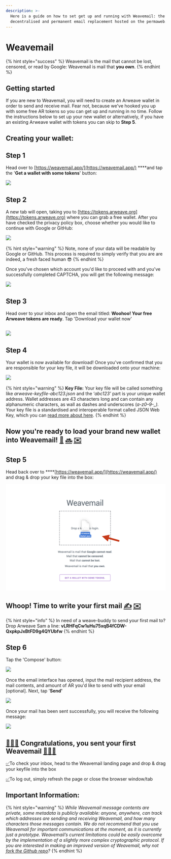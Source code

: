 ```yaml
---
description: >-
  Here is a guide on how to set get up and running with Weavemail: the
  decentralised and permanent email replacement hosted on the permaweb.
---
```


# Weavemail

{% hint style="success" %}
Weavemail is the mail that cannot be lost, censored, or read by Google: Weavemail is mail that **you own**.
{% endhint %}

## **Getting started**

If you are new to Weavemail, you will need to create an Arweave wallet in order to send and receive mail. Fear not, because we've hooked you up with some free AR tokens so you can get up and running in no time. Follow the instructions below to set up your new wallet or alternatively, if you have an existing Arweave wallet with tokens you can skip to **Step 5**.

## **Creating your wallet:** 

## **Step 1** 

Head over to [https://weavemail.app/](https://weavemail.app/) ****and tap the '**Get a wallet with some tokens**' button:

![](../.gitbook/assets/new-1.png)

## **Step 2**

A new tab will open, taking you to [https://tokens.arweave.org](https://tokens.arweave.org) where you can grab a free wallet. After you have checked the privacy policy box, choose whether you would like to continue with Google or GitHub:

![](../.gitbook/assets/1.png)

{% hint style="warning" %}
Note, none of your data will be readable by Google or GitHub. This process is required to simply verify that you are are indeed, a fresh faced human 😎 
{% endhint %}

Once you've chosen which account you'd like to proceed with and you've successfully completed CAPTCHA, you will get the following message:

![](../.gitbook/assets/3%20%284%29.png)

## **Step 3**

Head over to your inbox and open the email titled: **Woohoo! Your free Arweave tokens are ready**. Tap 'Download your wallet now' 

## 

![](../.gitbook/assets/4%20%282%29.png)

## **Step 4**

Your wallet is now available for download! Once you've confirmed that you are responsible for your key file, it will be downloaded onto your machine: 

![](../.gitbook/assets/5%20%282%29.png)

{% hint style="warning" %}
**Key File:** Your key file will be called something like _arweave-keyfile-abc123.json_ and the ‘_abc123’_ part is your unique wallet address. Wallet addresses are 43 characters long and can contain any alphanumeric characters, as wall as dashes and underscores \(_a-z0–9-\_\)._ Your key file is a standardised and interoperable format called JSON Web Key, which you can [read more about here](https://tools.ietf.org/html/rfc7517).
{% endhint %}

## **Now you're ready to load your brand new wallet into Weavemail!** [🎉](https://emojipedia.org/party-popper/) [🔜](https://emojipedia.org/soon-with-rightwards-arrow-above/) [✉️](https://emojipedia.org/envelope/)

## **Step 5**

Head back over to ****[https://weavemail.app/](https://weavemail.app/) and drag & drop your key file into the box: 

![](../.gitbook/assets/2%20%282%29%20%281%29%20%281%29.png)

## **Whoop! Time to write your first mail** [✍️](https://emojipedia.org/writing-hand/) [✉️](https://emojipedia.org/envelope/)

{% hint style="info" %}
In need of a weave-buddy to send your first mail to? Drop Arweave Sam a line: **vLRHFqCw1uHu75xqB4fCDW-QxpkpJxBtFD9g4QYUbfw**
{% endhint %}

## **Step 6**

Tap the 'Compose' button:

![](../.gitbook/assets/3%20%283%29%20%281%29.png)

Once the email interface has opened, input the mail recipient address, the mail contents, and amount of AR you'd like to send with your email \[optional\]. Next, tap '**Send'** 

![](../.gitbook/assets/4%20%281%29%20%281%29.png)

Once your mail has been sent successfully, you will receive the following message: 

![](../.gitbook/assets/5%20%281%29.png)

## [🚀](https://emojipedia.org/rocket/)[🚀](https://emojipedia.org/rocket/)[🚀](https://emojipedia.org/rocket/) Congratulations, you sent your first Weavemail [🚀](https://emojipedia.org/rocket/)[🚀](https://emojipedia.org/rocket/)[🚀](https://emojipedia.org/rocket/)

[✅](https://emojipedia.org/white-heavy-check-mark/)To check your inbox, head to the Weavemail landing page and drop & drag your keyfile into the box 

[✅](https://emojipedia.org/white-heavy-check-mark/)To log out, simply refresh the page or close the browser window/tab

## Important Information:

{% hint style="warning" %}
_While Weavemail message contents are private, some metadata is publicly available: anyone, anywhere, can track which addresses are sending and receiving Weavemail, and how many characters those messages contain. We do not recommend that you use Weavemail for important communications at the moment, as it is currently just a prototype. Weavemail’s current limitations could be easily overcome by the implementation of a slightly more complex cryptographic protocol. If you are interested in making an improved version of Weavemail, why not_ [_fork the Github repo_](https://github.com/ArweaveTeam/weavemail)_?_
{% endhint %}



## 

